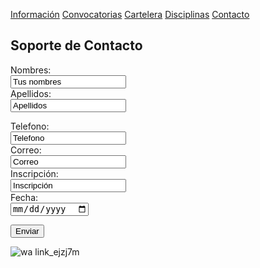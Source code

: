 [Información](Informacion.md) [Convocatorias](Convocatorias.md) [Cartelera](Cartelera.md) [Disciplinas](Disciplinas.msd) [Contacto](Contacto.md)

## Soporte de Contacto

<form action="/action_page.php" method="post">
  <label for="name">Nombres:</label><br>
  <input type="text" id="name" name="name" value="Tus nombres"><br>
  <label for="lname">Apellidos:</label><br>
  <input type="text" id="lname" name="lname" value="Apellidos"><br>
  
  <label for="telefono">Telefono:</label><br>
  <input type="text" id="telefono" name="telefono" value="Telefono"><br>
  <label for="correo">Correo:</label><br>
  <input type="correo" id="correo" name="correo" value="Correo"><br>
  <label for="inscripción">Inscripción:</label><br>
  <input type="text" id="inscripción" name="inscripción" value="Inscripción"><br>
  <label for="fecha">Fecha:</label><br>
  <input type="date" id="fecha" name="Fecha">

  <input type="submit" value="Enviar">
      
  </form>


![wa link_ejzj7m](https://user-images.githubusercontent.com/99769832/158484600-7d83d51a-383a-4d97-a63f-24abc0ed167b.png)

